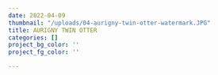 ```yaml
---
date: 2022-04-09
thumbnail: "/uploads/04-aurigny-twin-otter-watermark.JPG"
title: AURIGNY TWIN OTTER
categories: []
project_bg_color: ''
project_fg_color: ''

---
```

